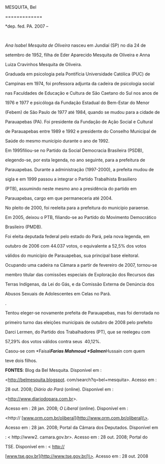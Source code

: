 MESQUITA, Bel

=============



\*dep. fed. PA. 2007 –



 



*Ana Isabel Mesquita de Oliveira* nasceu em Jundiaí (SP) no dia 24 de

setembro de 1952, filha de Eder Aparecido Mesquita de Oliveira e Anna

Luiza Cravinhos Mesquita de Oliveira.



Graduada em psicologia pela Pontifícia Universidade Católica (PUC) de

Campinas em 1974, foi professora adjunta da cadeira de psicologia social

nas Faculdades de Educação e Cultura de São Caetano do Sul nos anos de

1976 e 1977 e psicóloga da Fundação Estadual do Bem-Estar do Menor

(Febem) de São Paulo de 1977 até 1984, quando se mudou para a cidade de

Parauapebas (PA). Foi presidente da Fundação de Ação Social e Cultural

de Parauapebas entre 1989 e 1992 e presidente do Conselho Municipal de

Saúde do mesmo município durante o ano de 1992.



Em 1995filiou-se no Partido da Social Democracia Brasileira (PSDB),

elegendo-se, por esta legenda, no ano seguinte, para a prefeitura de

Parauapebas. Durante a administração (1997-2000), a prefeita mudou de

sigla e em 1999 passou a integrar o Partido Trabalhista Brasiliero

(PTB), assumindo neste mesmo ano a presidência do partido em

Parauapebas, cargo em que permaneceria até 2004.



No pleito de 2000, foi reeleita para a prefeitura do município paraense.



Em 2005, deixou o PTB, filiando-se ao Partido do Movimento Democrático

Brasileiro (PMDB).



Foi eleita deputada federal pelo estado do Pará, pela nova legenda, em

outubro de 2006 com 44.037 votos, o equivalente a 52,5% dos votos

válidos do município de Parauapebas, sua principal base eleitoral.

Ocupando uma cadeira na Câmara a partir de fevereiro de 2007, tornou-se

membro titular das comissões especiais de Exploração dos Recursos das

Terras Indígenas, da Lei do Gás, e da Comissão Externa de Denúncia dos

Abusos Sexuais de Adolescentes em Celas no Pará.



.



Tentou eleger-se novamente prefeita de Parauapebas, mas foi derrotada no

primeiro turno das eleições municipais de outubro de 2008 pelo prefeito

Darci Lermen, do Partido dos Trabalhadores (PT), que se reelegeu com

57,29% dos votos válidos contra seus  40,12%.



Casou-se com *Faisal*****Farias Mahmoud *Salmen*****Hussain com quem

teve dois filhos.



**FONTES**: Blog da Bel Mesquita. Disponível em :

\<http://belmesquita.blogspot. com/search?q=bel+mesquita\>. Acesso em :

28 out. 2008; *Diário do Pará* (online). Disponível em :

\<[http:/](http://www.diariodopara.com.br/)[/](http://www.diariodopara.com.br/)[ww](http://www.diariodopara.com.br/)[w.](http://www.diariodopara.com.br/)[diariodopara.com.br](http://www.diariodopara.com.br/)\>.

Acesso em : 28 jan. 2008; *O Liberal* (online). Disponível em :

\<http:// [www.orm.com.br/oliberal](http://www.orm.com.br/oliberal)\>.

Acesso em : 28 jan. 2008; Portal da Câmara dos Deputados. Disponível em

: \< http://www2. camara.gov.br\>. Acesso em : 28 out. 2008; Portal do

TSE. Disponível em : \< [http://](http://www.tse.gov.br/)

[www.tse.gov.br](http://www.tse.gov.br/)\>. Acesso em : 28 out. 2008



 



 



 



 



 

